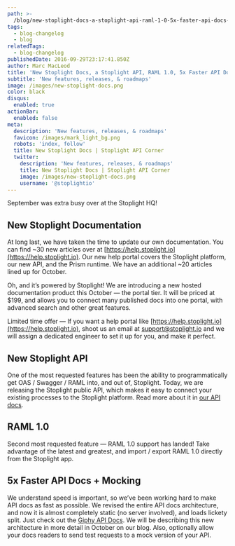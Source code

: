 ```yaml
---
path: >-
  /blog/new-stoplight-docs-a-stoplight-api-raml-1-0-5x-faster-api-docs-b90cfcfff517
tags:
  - blog-changelog
  - blog
relatedTags:
  - blog-changelog
publishedDate: 2016-09-29T23:17:41.850Z
author: Marc MacLeod
title: 'New Stoplight Docs, a Stoplight API, RAML 1.0, 5x Faster API Docs'
subtitle: 'New features, releases, & roadmaps'
image: /images/new-stoplight-docs.png
color: black
disqus:
  enabled: true
actionBar:
  enabled: false
meta:
  description: 'New features, releases, & roadmaps'
  favicon: /images/mark_light_bg.png
  robots: 'index, follow'
  title: New Stoplight Docs | Stoplight API Corner
  twitter:
    description: 'New features, releases, & roadmaps'
    title: New Stoplight Docs | Stoplight API Corner
    image: /images/new-stoplight-docs.png
    username: '@stoplightio'
---
```




September was extra busy over at the Stoplight HQ!

## New Stoplight Documentation

At long last, we have taken the time to update our own documentation. You can find ~30 new articles over at [https://help.stoplight.io](https://help.stoplight.io). Our new help portal covers the Stoplight platform, our new API, and the Prism runtime. We have an additional ~20 articles lined up for October.

Oh, and it’s powered by Stoplight! We are introducing a new hosted documentation product this October — the portal tier. It will be priced at $199, and allows you to connect many published docs into one portal, with advanced search and other great features.

Limited time offer — If you want a help portal like [https://help.stoplight.io](https://help.stoplight.io), shoot us an email at [support@stoplight.io](mailto:support@stoplight.io) and we will assign a dedicated engineer to set it up for you, and make it perfect.

## New Stoplight API

One of the most requested features has been the ability to programmatically get OAS / Swagger / RAML into, and out of, Stoplight. Today, we are releasing the Stoplight public API, which makes it easy to connect your existing processes to the Stoplight platform. Read more about it in [our API docs](https://help.stoplight.io/api-v1).

## RAML 1.0

Second most requested feature — RAML 1.0 support has landed! Take advantage of the latest and greatest, and import / export RAML 1.0 directly from the Stoplight app.

## 5x Faster API Docs + Mocking

We understand speed is important, so we’ve been working hard to make API docs as fast as possible. We revised the entire API docs architecture, and now it is almost completely static (no server involved), and loads lickety split. Just check out the [Giphy API Docs](https://giphy.api-docs.io). We will be describing this new architecture in more detail in October on our blog. Also, optionally allow your docs readers to send test requests to a mock version of your API.
